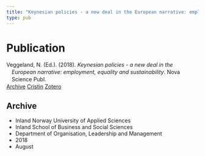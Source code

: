 ```yaml
---
title: "Keynesian policies - a new deal in the European narrative: employment, equality and sustainability"
type: pub
---
```

<h1>Publication</h1>
<article id="csl-bib-container-6A89VUF4" class="csl-bib-container">
  <div class="csl-bib-body" style="line-height: 1.35; padding-left: 1em; text-indent:-1em;">
  <div class="csl-entry">Veggeland, N. (Ed.). (2018). <i>Keynesian policies - a new deal in the European narrative: employment, equality and sustainability</i>. Nova Science Publ.</div>
</div>
  <div class="csl-bib-buttons">
    <a href="#taxonomy-article-6A89VUF4" class="csl-bib-button">Archive</a>
    <a href="https://app.cristin.no/results/show.jsf?id=1602710" alt="Cristin URL" class="csl-bib-button">Cristin</a>
    <a href="http://zotero.org/groups/5022929/items/6A89VUF4" alt="Zotero URL" class="csl-bib-button">Zotero</a>
  </div>
  <div id="csl-bib-meta-container-6A89VUF4"></div>
</article>
<div id="csl-bib-meta-6A89VUF4" class="csl-bib-meta">
  <article id="taxonomy-article-6A89VUF4" class="taxonomy-article">
    <h1>Archive</h1>
    <ul>
      <li>Inland Norway University of Applied Sciences</li>
      <li>Inland School of Business and Social Sciences</li>
      <li>Department of Organisation, Leadership and Management</li>
      <li>2018</li>
      <li>August</li>
    </ul>
  </article>
</div>
